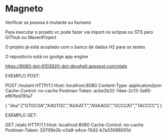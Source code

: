 # Magneto
Verificar se pessoa é mutante ou humano

Para executar o projeto vc pode fazer via import no eclipse ou STS pelo GIThub ou MavenProject

O projeto já está acoplado com o banco de dados H2 para os testes


O repositorio está no goolge app engine

https://8080-dot-6103920-dot-devshell.appspot.com/stats

EXEMPLO POST:


POST /mutant HTTP/1.1
Host: localhost:8080
Content-Type: application/json
Cache-Control: no-cache
Postman-Token: acbe2b32-7dee-2c13-3a85-ef61fed781a7

{
	"dna":["GTGCGA","AAGTGC","AGAATT","AGAAGG","GCCCAT","TACCCC"]
}

EXEMPLO GET:

GET /stats HTTP/1.1
Host: localhost:8080
Cache-Control: no-cache
Postman-Token: 33709e2b-c0a9-e4ce-1042-b7a33088001d



